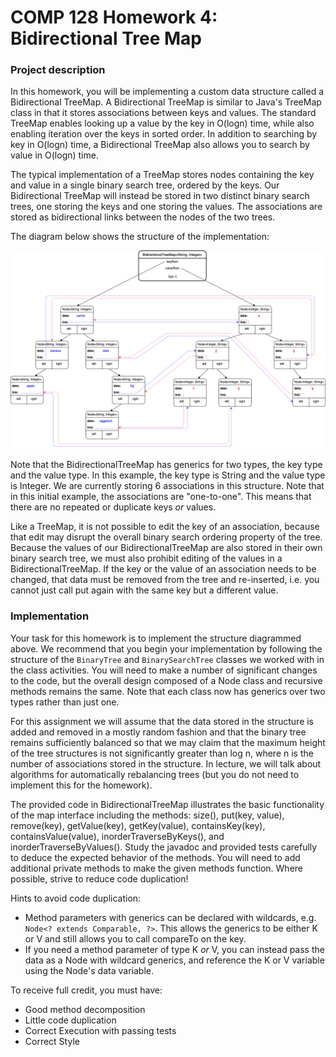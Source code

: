 # COMP 128 Homework 4: Bidirectional Tree Map

### Project description

In this homework, you will be implementing a custom data structure called a Bidirectional TreeMap.
A Bidirectional TreeMap is similar to Java's TreeMap class in that it stores associations between keys 
and values. The standard TreeMap enables looking up a value by the key in O(logn) time, while also enabling 
iteration over the keys in sorted order. In addition to searching by key in O(logn) time, a Bidirectional 
TreeMap also allows you to search by value in O(logn) time.

The typical implementation of a TreeMap stores nodes containing the key and value in a single binary search
tree, ordered by the keys. Our Bidirectional TreeMap will instead be stored in two distinct binary search trees,
one storing the keys and one storing the values. The associations are stored as bidirectional links between
the nodes of the two trees.

The diagram below shows the structure of the implementation:

![Bidirectional TreeMap Image](bidirectionalTreeMap.png)

Note that the BidirectionalTreeMap has generics for two types, the key type and the value type. In this
example, the key type is String and the value type is Integer. We are currently storing 6 associations in
this structure. Note that in this initial example, the associations are "one-to-one". This means that there
are no repeated or duplicate keys *or* values.

Like a TreeMap, it is not possible to edit the key of an association, because that edit may disrupt the overall
binary search ordering property of the tree. Because the values of our BidirectionalTreeMap are also stored in
their own binary search tree, we must also prohibit editing of the values in a BidirectionalTreeMap. If the key
or the value of an association needs to be changed, that data must be removed from the tree and re-inserted, i.e. 
you cannot just call put again with the same key but a different value.

### Implementation

Your task for this homework is to implement the structure diagrammed above. We recommend
that you begin your implementation by following the structure of the `BinaryTree` and `BinarySearchTree` classes 
we worked with in the class activities. You will need to make a number of significant changes to the code, but the overall
design composed of a Node class and recursive methods remains
the same. Note that each class now has generics over two types rather than just one. 

For this assignment we will assume that the data stored in the structure is added and removed in a mostly
random fashion and that the binary tree remains sufficiently balanced so that we may claim that the maximum
height of the tree structures is not significantly greater than log n, where n is the number of associations
stored in the structure. In lecture, we will talk about algorithms for automatically rebalancing trees (but
you do not need to implement this for the homework).

The provided code in BidirectionalTreeMap illustrates the basic functionality of the map interface including the methods:
 size(), put(key, value), remove(key), getValue(key), getKey(value), containsKey(key), containsValue(value), inorderTraverseByKeys(),
 and inorderTraverseByValues(). Study the javadoc and provided tests carefully to deduce the expected behavior of the methods.
 You will need to add additional private methods to make the given methods function. Where possible, strive to reduce code duplication!
 
 Hints to avoid code duplication:
 
 - Method parameters with generics can be declared with wildcards, e.g. `Node<? extends Comparable, ?>`. This allows the generics
 to be either K or V and still allows you to call compareTo on the key. 
 - If you need a method parameter of type K *or* V, you can instead pass the data as a Node with wildcard generics, and reference the K or V variable using the Node's data variable.
 
 
 To receive full credit, you must have:
 
- Good method decomposition
- Little code duplication
- Correct Execution with passing tests
- Correct Style
